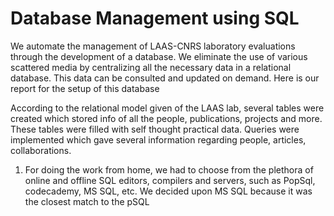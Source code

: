 

# Database Management using SQL

We automate the management of LAAS-CNRS laboratory evaluations through the development of a database. We eliminate the use of various scattered media by centralizing all the necessary data in a relational database. This data can be consulted and updated on demand. Here is our report for the setup of this database

According to the relational model given of the LAAS lab, several tables were created which stored info of all the people, publications, projects and more.
These tables were filled with self thought practical data.
Queries were implemented which gave several information regarding people, articles, collaborations. 

1.	For doing the work from home, we had to choose from the plethora of online and offline SQL editors, compilers and servers, such as PopSql, codecademy, MS SQL, etc. We decided upon MS SQL because it was the closest match to the pSQL
